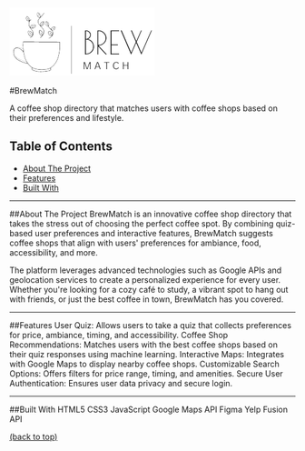 ![Logo](img/brew-match-logo-black.png)


#BrewMatch


A coffee shop directory that matches users with coffee shops based on their preferences and lifestyle.

## Table of Contents

- [About The Project](#about-the-project)
- [Features](#features)
- [Built With](#built-with)

---

##About The Project
BrewMatch is an innovative coffee shop directory that takes the stress out of choosing the perfect coffee spot. By combining quiz-based user preferences and interactive features, BrewMatch suggests coffee shops that align with users' preferences for ambiance, food, accessibility, and more.

The platform leverages advanced technologies such as Google APIs and geolocation services to create a personalized experience for every user. Whether you're looking for a cozy café to study, a vibrant spot to hang out with friends, or just the best coffee in town, BrewMatch has you covered.

---

##Features
User Quiz: Allows users to take a quiz that collects preferences for price, ambiance, timing, and accessibility.
Coffee Shop Recommendations: Matches users with the best coffee shops based on their quiz responses using machine learning.
Interactive Maps: Integrates with Google Maps to display nearby coffee shops.
Customizable Search Options: Offers filters for price range, timing, and amenities.
Secure User Authentication: Ensures user data privacy and secure login.

---

##Built With
HTML5
CSS3
JavaScript
Google Maps API
Figma
Yelp Fusion API

[(back to top)](#brewmatch)